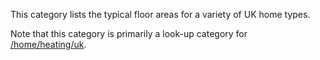 This category lists the typical floor areas for a variety of UK home
types.

Note that this category is primarily a look-up category for
[/home/heating/uk](Heating_uk).
